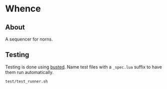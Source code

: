 # Whence

## About

A sequencer for norns.

## Testing

Testing is done using [busted](https://lunarmodules.github.io/busted/). Name test files with a `_spec.lua` suffix to have them run automatically.

```bash
test/test_runner.sh
```
